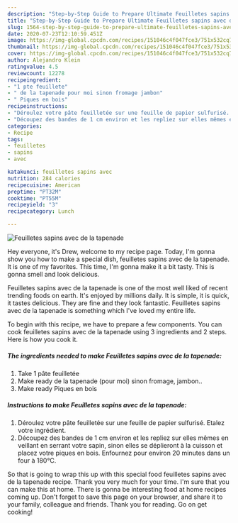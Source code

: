 ```yaml
---
description: "Step-by-Step Guide to Prepare Ultimate Feuilletes sapins avec de la tapenade"
title: "Step-by-Step Guide to Prepare Ultimate Feuilletes sapins avec de la tapenade"
slug: 1564-step-by-step-guide-to-prepare-ultimate-feuilletes-sapins-avec-de-la-tapenade
date: 2020-07-23T12:10:59.451Z
image: https://img-global.cpcdn.com/recipes/151046c4f047fce3/751x532cq70/feuilletes-sapins-avec-de-la-tapenade-photo-principale-de-la-recette.jpg
thumbnail: https://img-global.cpcdn.com/recipes/151046c4f047fce3/751x532cq70/feuilletes-sapins-avec-de-la-tapenade-photo-principale-de-la-recette.jpg
cover: https://img-global.cpcdn.com/recipes/151046c4f047fce3/751x532cq70/feuilletes-sapins-avec-de-la-tapenade-photo-principale-de-la-recette.jpg
author: Alejandro Klein
ratingvalue: 4.5
reviewcount: 12278
recipeingredient:
- "1 pte feuillete"
- " de la tapenade pour moi sinon fromage jambon"
- " Piques en bois"
recipeinstructions:
- "Déroulez votre pâte feuilletée sur une feuille de papier sulfurisé. Etalez votre ingrédient."
- "Découpez des bandes de 1 cm environ et les repliez sur elles mêmes en veillant en serrant votre sapin, sinon elles se déplieront à la cuisson et placez votre piques en bois. Enfournez pour environ 20 minutes dans un four à 180°C."
categories:
- Recipe
tags:
- feuilletes
- sapins
- avec

katakunci: feuilletes sapins avec 
nutrition: 284 calories
recipecuisine: American
preptime: "PT32M"
cooktime: "PT55M"
recipeyield: "3"
recipecategory: Lunch

---
```



![Feuilletes sapins avec de la tapenade](https://img-global.cpcdn.com/recipes/151046c4f047fce3/751x532cq70/feuilletes-sapins-avec-de-la-tapenade-photo-principale-de-la-recette.jpg)

Hey everyone, it's Drew, welcome to my recipe page. Today, I'm gonna show you how to make a special dish, feuilletes sapins avec de la tapenade. It is one of my favorites. This time, I'm gonna make it a bit tasty. This is gonna smell and look delicious.

Feuilletes sapins avec de la tapenade is one of the most well liked of recent trending foods on earth. It's enjoyed by millions daily. It is simple, it is quick, it tastes delicious. They are fine and they look fantastic. Feuilletes sapins avec de la tapenade is something which I've loved my entire life.




To begin with this recipe, we have to prepare a few components. You can cook feuilletes sapins avec de la tapenade using 3 ingredients and 2 steps. Here is how you cook it.

<!--inarticleads1-->

##### The ingredients needed to make Feuilletes sapins avec de la tapenade:

1. Take 1 pâte feuilletée
1. Make ready  de la tapenade (pour moi) sinon fromage, jambon..
1. Make ready  Piques en bois




<!--inarticleads2-->

##### Instructions to make Feuilletes sapins avec de la tapenade:

1. Déroulez votre pâte feuilletée sur une feuille de papier sulfurisé. Etalez votre ingrédient.
1. Découpez des bandes de 1 cm environ et les repliez sur elles mêmes en veillant en serrant votre sapin, sinon elles se déplieront à la cuisson et placez votre piques en bois. Enfournez pour environ 20 minutes dans un four à 180°C.




So that is going to wrap this up with this special food feuilletes sapins avec de la tapenade recipe. Thank you very much for your time. I'm sure that you can make this at home. There is gonna be interesting food at home recipes coming up. Don't forget to save this page on your browser, and share it to your family, colleague and friends. Thank you for reading. Go on get cooking!
